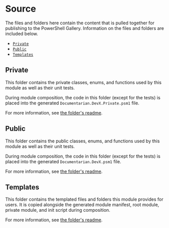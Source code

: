 # Source

The files and folders here contain the content that is pulled together for publishing to the
PowerShell Gallery. Information on the files and folders are included below.

- [`Private`](#private)
- [`Public`](#public)
- [`Templates`](#templates)

## Private

This folder contains the private classes, enums, and functions used by this module as well as their
unit tests.

During module composition, the code in this folder (except for the tests) is placed into the
generated `Documentarian.DevX.Private.psm1` file.

For more information, see [the folder's readme](Private/readme.md).

## Public

This folder contains the public classes, enums, and functions used by this module as well as their
unit tests.

During module composition, the code in this folder (except for the tests) is placed into the
generated `Documentarian.DevX.psm1` file.

For more information, see [the folder's readme](Public/readme.md).

## Templates

This folder contains the templated files and folders this module provides for users. It is copied
alongside the generated module manifest, root module, private module, and init script during
composition.

For more information, see [the folder's readme](Templates/readme.md).
